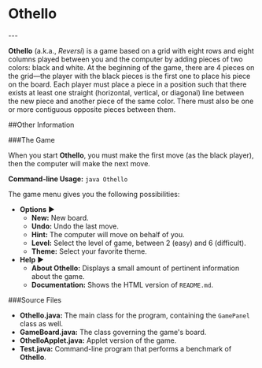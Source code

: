 <h1 style="border: none">Othello</h1>
---

**Othello** (a.k.a., *Reversi*) is a game based on a grid with eight rows and eight columns played between you and the computer by adding pieces of two colors: black and white. At the beginning of the game, there are 4 pieces on the grid—the player with the black pieces is the first one to place his piece on the board. Each player must place a piece in a position such that there exists at least one straight (horizontal, vertical, or diagonal) line between the new piece and another piece of the same color. There must also be one or more contiguous opposite pieces between them.

##Other Information

###The Game

When you start **Othello**, you must make the first move (as the black player), then the computer will make the next move.

**Command-line Usage:** `java Othello`

The game menu gives you the following possibilities:

- **Options** ►
	- **New:** New board.
	- **Undo:** Undo the last move.
	- **Hint:** The computer will move on behalf of you.
	- **Level:** Select the level of game, between 2 (easy) and 6 (difficult).
	- **Theme:** Select your favorite theme.
- **Help** ►
	- **About Othello:** Displays a small amount of pertinent information about the game.
	- **Documentation:** Shows the HTML version of `README.md`.

###Source Files
- **Othello.java:** The main class for the program, containing the `GamePanel` class as well.
- **GameBoard.java:** The class governing the game's board.
- **OthelloApplet.java:** Applet version of the game.
- **Test.java:** Command-line program that performs a benchmark of **Othello**.

